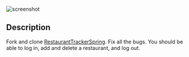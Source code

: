 ![screenshot](https://github.com/oakes/clojure-assignments/raw/master/1.4-clojure-web-continued/screenshot.jpg)

## Description

Fork and clone [RestaurantTrackerSpring](https://github.com/TIY-Charleston-Back-End-Sept2016/RestaurantTrackerSpring). Fix all the bugs. You should be able to log in, add and delete a restaurant, and log out.